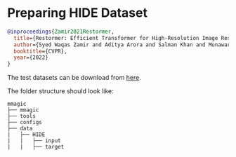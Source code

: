 # Preparing HIDE Dataset

<!-- [DATASET] -->

```bibtex
@inproceedings{Zamir2021Restormer,
  title={Restormer: Efficient Transformer for High-Resolution Image Restoration},
  author={Syed Waqas Zamir and Aditya Arora and Salman Khan and Munawar Hayat and Fahad Shahbaz Khan and Ming-Hsuan Yang},
  booktitle={CVPR},
  year={2022}
}
```

The test datasets can be download from [here](https://drive.google.com/file/d/1XRomKYJF1H92g1EuD06pCQe4o6HlwB7A/).

The folder structure should look like:

```text
mmagic
├── mmagic
├── tools
├── configs
├── data
|   ├── HIDE
|   |   ├── input
|   |   ├── target
```
